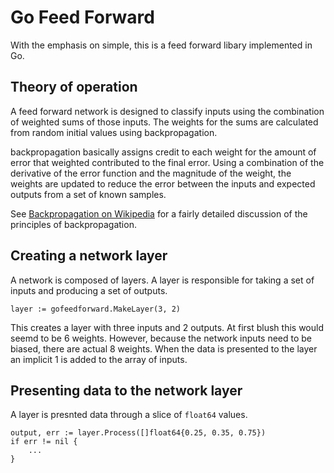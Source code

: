 # Go Feed Forward
With the emphasis on simple, this is a feed forward libary implemented in Go.

## Theory of operation
A feed forward network is designed to classify inputs using the combination
of weighted sums of those inputs.  The weights for the sums are calculated 
from random initial values using backpropagation.  

backpropagation basically assigns credit to each weight for the amount of 
error that weighted contributed to the final error.  Using a combination
of the derivative of the error function and the magnitude of the weight, the weights
are updated to reduce the error between the inputs and expected outputs
from a set of known samples.

See [Backpropagation on Wikipedia](https://en.wikipedia.org/wiki/Backpropagation)
for a fairly detailed discussion of the principles of backpropagation.

## Creating a network layer
A network is composed of layers.  A layer is responsible for taking a set of 
inputs and producing a set of outputs.  

```golang
layer := gofeedforward.MakeLayer(3, 2)
```

This creates a layer with three inputs and 2 outputs.  At first blush this 
would seemd to be 6 weights.  However, because the network inputs need to be
biased, there are actual 8 weights.  When the data is presented to the 
layer an implicit 1 is added to the array of inputs.

## Presenting data to the network layer
A layer is presnted data through a slice of <code>float64</code> values.

```golang
output, err := layer.Process([]float64{0.25, 0.35, 0.75})
if err != nil {
    ...
}
```